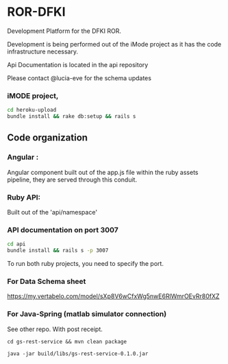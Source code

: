 # ROR-DFKI

Development Platform for the DFKI ROR.

Development is being performed out of the iMode project as it has the code infrastructure necessary. 

Api Documentation is located in the api repository 

Please contact @lucia-eve for the schema updates 



### iMODE project, 

```bash 
cd heroku-upload 
bundle install && rake db:setup && rails s
```


## Code organization 

### Angular :


Angular component built out of the app.js file within the ruby assets pipeline, they are served through this conduit. 


### Ruby API: 

Built out of the 'api/namespace'


### API documentation on port 3007 

```bash 
cd api 
bundle install && rails s -p 3007

```

To run both ruby projects, you need to specify the port. 

### For Data Schema sheet 
https://my.vertabelo.com/model/sXp8V6wCfxWg5nwE6RlWmrOEvRr80fXZ


### For Java-Spring (matlab simulator connection)

See other repo. With post receipt.

```cd gs-rest-service && mvn clean package``` 

```java -jar build/libs/gs-rest-service-0.1.0.jar```




